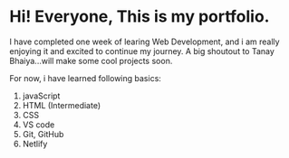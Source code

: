 # Hi! Everyone, This is my portfolio.

I have completed one week of learing Web Development, and i am really enjoying it and excited to continue my journey.
A big shoutout to Tanay Bhaiya...will make some cool projects soon.

For now, i have learned following basics:

1. javaScript
2. HTML (Intermediate)
3. CSS
4. VS code
4. Git, GitHub
5. Netlify